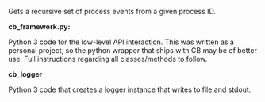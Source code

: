 Gets a recursive set of process events from a given process ID.

**cb_framework.py:** 

Python 3 code for the low-level API interaction. This was written as a personal project, so the python wrapper that ships with CB  may be of better use. Full instructions regarding all classes/methods to follow.

**cb_logger**

Python 3 code that creates a logger instance that writes to file and stdout.
